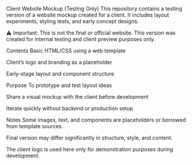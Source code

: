 Client Website Mockup (Testing Only)
This repository contains a testing version of a website mockup created for a client. It includes layout experiments, styling tests, and early concept designs.

⚠️ Important: This is not the final or official website. This version was created for internal testing and client preview purposes only.

Contents
Basic HTML/CSS using a web template

Client’s logo and branding as a placeholder

Early-stage layout and component structure

Purpose
To prototype and test layout ideas

Share a visual mockup with the client before development

Iterate quickly without backend or production setup

Notes
Some images, text, and components are placeholders or borrowed from template sources.

Final version may differ significantly in structure, style, and content.

The client logo is used here only for demonstration purposes during development.


